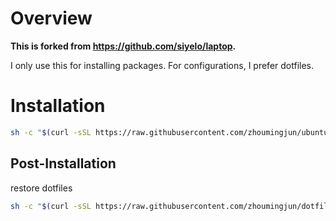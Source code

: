 # Overview
**This is forked from https://github.com/siyelo/laptop.**

I only use this for installing packages.
For configurations, I prefer dotfiles.

# Installation

```sh  
sh -c "$(curl -sSL https://raw.githubusercontent.com/zhoumingjun/ubuntu-devenv-playbook/master/bootstrap.sh)"

```

## Post-Installation
restore dotfiles
```sh
sh -c "$(curl -sSL https://raw.githubusercontent.com/zhoumingjun/dotfiles/master/.bin/dotfiles-install.sh)"
```

